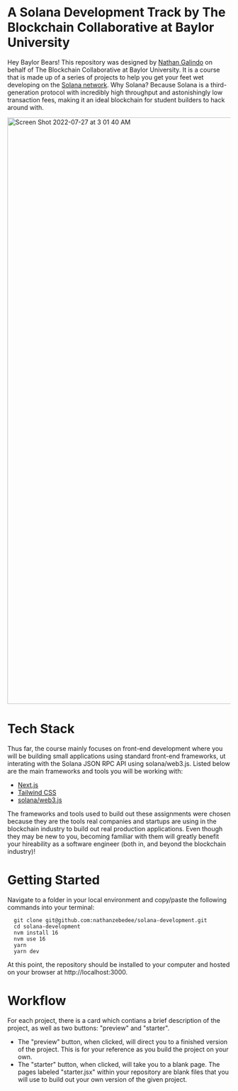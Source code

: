 # A Solana Development Track by The Blockchain Collaborative at Baylor University

Hey Baylor Bears! This repository was designed by [Nathan Galindo](https://www.linkedin.com/in/nathan-galindo-840835195/) on behalf of The Blockchain Collaborative at Baylor University. It is a course that is made up of a series of projects to help you get your feet wet developing on the [Solana network](https://solana.com/). Why Solana? Because Solana is a third-generation protocol with incredibly high throughput and astonishingly low transaction fees, making it an ideal blockchain for student builders to hack around with.

<img width="1322" alt="Screen Shot 2022-07-27 at 3 01 40 AM" src="https://user-images.githubusercontent.com/85138723/181194513-e07bbc2a-97df-48ad-9194-fc8c2bd8cf39.png">

# Tech Stack

Thus far, the course mainly focuses on front-end development where you will be building small applications using standard front-end frameworks, ut interating with the Solana JSON RPC API using solana/web3.js. Listed below are the main frameworks and tools you will be working with:

- [Next.js](https://nextjs.org/)
- [Tailwind CSS](https://tailwindcss.com/)
- [solana/web3.js](https://solana-labs.github.io/solana-web3.js/)

The frameworks and tools used to build out these assignments were chosen because they are the tools real companies and startups are using in the blockchain industry to build out real production applications. Even though they may be new to you, becoming familiar with them will greatly benefit your hireability as a software engineer (both in, and beyond the blockchain industry)!

# Getting Started
Navigate to a folder in your local environment and copy/paste the following commands into your terminal:
```
  git clone git@github.com:nathanzebedee/solana-development.git
  cd solana-development
  nvm install 16
  nvm use 16
  yarn
  yarn dev
```
At this point, the repository should be installed to your computer and hosted on your browser at http://localhost:3000.

# Workflow
For each project, there is a card which contians a brief description of the project, as well as two buttons: "preview" and "starter". 
* The "preview" button, when clicked, will direct you to a finished version of the project. This is for your reference as you build the project on your own. 
* The "starter" button, when clicked, will take you to a blank page. The pages labeled "starter.jsx" within your repository are blank files that you will use to build out your own version of the given project.
